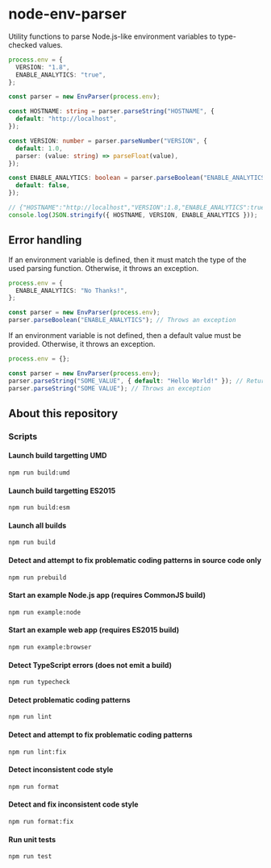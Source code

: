 # node-env-parser

Utility functions to parse Node.js-like environment variables to type-checked values.

```ts
process.env = {
  VERSION: "1.8",
  ENABLE_ANALYTICS: "true",
};

const parser = new EnvParser(process.env);

const HOSTNAME: string = parser.parseString("HOSTNAME", {
  default: "http://localhost",
});

const VERSION: number = parser.parseNumber("VERSION", {
  default: 1.0,
  parser: (value: string) => parseFloat(value),
});

const ENABLE_ANALYTICS: boolean = parser.parseBoolean("ENABLE_ANALYTICS", {
  default: false,
});

// {"HOSTNAME":"http://localhost","VERSION":1.8,"ENABLE_ANALYTICS":true}
console.log(JSON.stringify({ HOSTNAME, VERSION, ENABLE_ANALYTICS }));
```

## Error handling

If an environment variable is defined, then it must match the type of the used parsing function. Otherwise, it throws an exception.

```ts
process.env = {
  ENABLE_ANALYTICS: "No Thanks!",
};

const parser = new EnvParser(process.env);
parser.parseBoolean("ENABLE_ANALYTICS"); // Throws an exception
```

If an environment variable is not defined, then a default value must be provided. Otherwise, it throws an exception.

```ts
process.env = {};

const parser = new EnvParser(process.env);
parser.parseString("SOME_VALUE", { default: "Hello World!" }); // Returns "Hello World!"
parser.parseString("SOME VALUE"); // Throws an exception
```

## About this repository

### Scripts

#### Launch build targetting UMD

```
npm run build:umd
```

#### Launch build targetting ES2015

```
npm run build:esm
```

#### Launch all builds

```
npm run build
```

#### Detect and attempt to fix problematic coding patterns in source code only

```
npm run prebuild
```

#### Start an example Node.js app (requires CommonJS build)

```
npm run example:node
```

#### Start an example web app (requires ES2015 build)

```
npm run example:browser
```

#### Detect TypeScript errors (does not emit a build)

```
npm run typecheck
```

#### Detect problematic coding patterns

```
npm run lint
```

#### Detect and attempt to fix problematic coding patterns

```
npm run lint:fix
```

#### Detect inconsistent code style

```
npm run format
```

#### Detect and fix inconsistent code style

```
npm run format:fix
```

#### Run unit tests

```
npm run test
```
